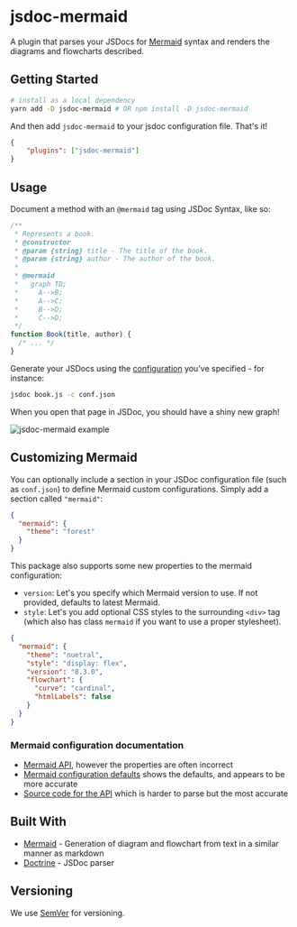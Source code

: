 # jsdoc-mermaid

A plugin that parses your JSDocs for [Mermaid](https://mermaidjs.github.io/) syntax and renders the diagrams and flowcharts described.

## Getting Started

```bash
# install as a local dependency
yarn add -D jsdoc-mermaid # OR npm install -D jsdoc-mermaid
```

And then add `jsdoc-mermaid` to your jsdoc configuration file. That's it!

```json
{
    "plugins": ["jsdoc-mermaid"]
}
```

## Usage

Document a method with an `@mermaid` tag using JSDoc Syntax, like so:

```javascript
/**
 * Represents a book.
 * @constructor
 * @param {string} title - The title of the book.
 * @param {string} author - The author of the book.
 *
 * @mermaid
 *   graph TD;
 *     A-->B;
 *     A-->C;
 *     B-->D;
 *     C-->D;
 */
function Book(title, author) {
  /* ... */
}
```

Generate your JSDocs using the [configuration](http://usejsdoc.org/about-configuring-jsdoc.html) you've specified - for instance:
```bash
jsdoc book.js -c conf.json 
```

When you open that page in JSDoc, you should have a shiny new graph!

![jsdoc-mermaid example](https://user-images.githubusercontent.com/2096353/31104126-b9159786-a7a0-11e7-95ed-689a7f158803.png)

## Customizing Mermaid

You can optionally include a section in your JSDoc configuration file (such as ```conf.json```) to define Mermaid custom configurations.  Simply add a section called ```"mermaid"```:

```json
{
  "mermaid": {
    "theme": "forest"
  }
}
```

This package also supports some new properties to the mermaid configuration:

* ```version```: Let's you specify which Mermaid version to use.  If not provided, defaults to latest Mermaid.
* ```style```: Let's you add optional CSS styles to the surrounding ```<div>``` tag (which also has class ```mermaid``` if you want to use a proper stylesheet).

```json
{
  "mermaid": {
    "theme": "nuetral",
    "style": "display: flex",
    "version": "8.3.0",
    "flowchart": {
      "curve": "cardinal",
      "htmlLabels": false
    }
  }
}
```

### Mermaid configuration documentation

* [Mermaid API](https://mermaid-js.github.io/mermaid/#/mermaidAPI), however the properties are often incorrect
* [Mermaid configuration defaults](https://mermaid-js.github.io/mermaid/#/mermaidAPI?id=mermaidapi-configuration-defaults) shows the defaults, and appears to be more accurate
* [Source code for the API](https://github.com/mermaid-js/mermaid/blob/master/src/mermaidAPI.js) which is harder to parse but the most accurate


## Built With

* [Mermaid](https://github.com/knsv/mermaid) - Generation of diagram and flowchart from text in a similar manner as markdown
* [Doctrine](https://github.com/eslint/doctrine) - JSDoc parser

## Versioning

We use [SemVer](http://semver.org/) for versioning. 